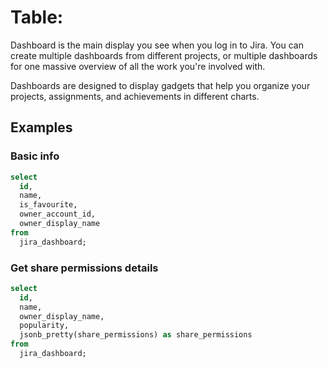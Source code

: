 # Table:

Dashboard is the main display you see when you log in to Jira. You can create
multiple dashboards from different projects, or multiple dashboards for one
massive overview of all the work you're involved with.

Dashboards are designed to display gadgets that help you organize your
projects, assignments, and achievements in different charts.

## Examples

### Basic info

```sql
select
  id,
  name,
  is_favourite,
  owner_account_id,
  owner_display_name
from
  jira_dashboard;
```

### Get share permissions details

```sql
select
  id,
  name,
  owner_display_name,
  popularity,
  jsonb_pretty(share_permissions) as share_permissions
from
  jira_dashboard;
```
